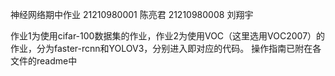 神经网络期中作业
21210980001 陈亮君 21210980008 刘翔宇

作业1为使用cifar-100数据集的作业，作业2为使用VOC（这里选用VOC2007）的作业，分为faster-rcnn和YOLOV3，分别进入即对应的代码。
操作指南已附在各文件的readme中
